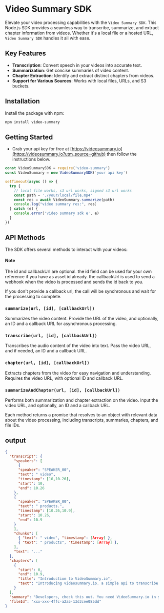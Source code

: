 # Video Summary SDK

Elevate your video processing capabilities with the `Video Summary SDK`. This Node.js SDK provides a seamless way to transcribe, summarize, and extract chapter information from videos. Whether it's a local file or a hosted URL, `Video Summary SDK` handles it all with ease.

## Key Features

- **Transcription**: Convert speech in your videos into accurate text.
- **Summarization**: Get concise summaries of video content.
- **Chapter Extraction**: Identify and extract distinct chapters from videos.
- **Support for Various Sources**: Works with local files, URLs, and S3 buckets.

## Installation

Install the package with npm:

```bash
npm install video-summary
```

## Getting Started 


- Grab your api key for free at [https://videosummary.io](https://videosummary.io?utm_source=github) then follow the instructions below.

```js
const VideoSummarySDK = require('video-summary')
const VideoSummary = new VideoSummarySDK('your api key')

setTimeout(async () => {
  try {
    // local file works, s3 url works, signed s3 url works
    const path = './your/local/file.mp4'
    const res = await VideoSummary.summarize(path)
    console.log("video summary res:", res)
  } catch (e) {
    console.error('video summary sdk e', e)
  }
})
```

## API Methods

The SDK offers several methods to interact with your videos:

#### Note 
The id and callbackUrl are optional. the id field can be used for your own reference if you have as asset id already. the callbackUrl is used to send a webhook when the video is processed and sends the id back to you.

If you don't provide a callback url, the call will be synchronous and wait for the processing to complete.

### `summarize(url, [id], [callbackUrl])`
Summarizes the video content. Provide the URL of the video, and optionally, an ID and a callback URL for asynchronous processing. 

### `transcribe(url, [id], [callbackUrl])`
Transcribes the audio content of the video into text. Pass the video URL, and if needed, an ID and a callback URL.

### `chapter(url, [id], [callbackUrl])`
Extracts chapters from the video for easy navigation and understanding. Requires the video URL, with optional ID and callback URL.

### `summarizeAndChapter(url, [id], [callbackUrl])`
Performs both summarization and chapter extraction on the video. Input the video URL, and optionally, an ID and a callback URL.

Each method returns a promise that resolves to an object with relevant data about the video processing, including transcripts, summaries, chapters, and file IDs.


## output
```json 
{
  "transcript": {
    "speakers": [
      {
      "speaker": "SPEAKER_00",
      "text": " video",
      "timestamp": [10,10.26],
      "start": 10,
      "end": 10.26
    },
    {
      "speaker": "SPEAKER_00",
      "text": " products.",
      "timestamp": [10.26,10.9],
      "start": 10.26,
      "end": 10.9
    }
    ],
    "chunks": [
      { "text": " video", "timestamp": [Array] },
      { "text": " products", "timestamp": [Array] },
    ],
    "text": "..."
  },
  "chapters": [
    {
      "start": 0,
      "end": 10.9,
      "title": "Introduction to VideoSummary.io",
      "text": "Introducing videosummary.io. a simple api to transcribe, chapter and summarize audio and video files."
    }
  ],
  "summary": "Developers, check this out. You need VideoSummary.io in your life. It lets you build video products much easier with features like video summarization and video chaptering. Grab it now and start building game-changing video products.",
  "fileId": "xxx-xxx-4ffc-a2a5-13d3cee085dd"
}
```